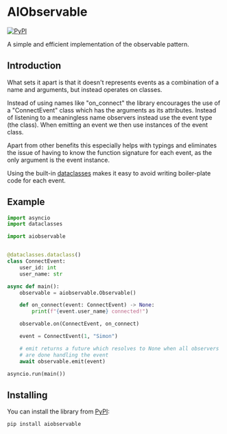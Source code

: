 # AIObservable

[![PyPI](https://img.shields.io/pypi/v/aiobservable)][pypi-link]


A simple and efficient implementation of the observable pattern.


## Introduction

What sets it apart is that it doesn't represents events as a combination
of a name and arguments, but instead operates on classes.

Instead of using names like "on_connect" the library encourages the use
of a "ConnectEvent" class which has the arguments as its attributes.
Instead of listening to a meaningless name observers instead use the
event type (the class). When emitting an event we then use instances of
the event class.

Apart from other benefits this especially helps with typings and
eliminates the issue of having to know the function signature for each
event, as the only argument is the event instance.

Using the built-in
[dataclasses](https://docs.python.org/3/library/dataclasses.html) makes
it easy to avoid writing boiler-plate code for each event.


## Example

```python
import asyncio
import dataclasses

import aiobservable


@dataclasses.dataclass()
class ConnectEvent:
    user_id: int
    user_name: str

async def main():
    observable = aiobservable.Observable()

    def on_connect(event: ConnectEvent) -> None:
        print(f"{event.user_name} connected!")

    observable.on(ConnectEvent, on_connect)

    event = ConnectEvent(1, "Simon")

    # emit returns a future which resolves to None when all observers
    # are done handling the event
    await observable.emit(event)

asyncio.run(main())
```


## Installing

You can install the library from [PyPI][pypi-link]:

```shell
pip install aiobservable
```


[pypi-link]: https://pypi.org/project/aiobservable/ "AIObservable on PyPI"